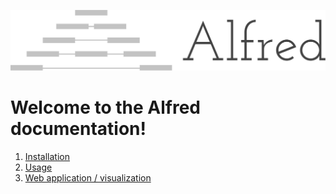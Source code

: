 ![Alfred logo](./images/alfred.png)


# Welcome to the Alfred documentation!

1. [Installation](/installation/)
2. [Usage](/cli/)
3. [Web application / visualization](/webapp/)
